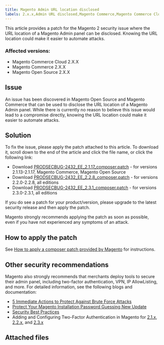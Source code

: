 ```yaml
---
title: Magento Admin URL location disclosed
labels: 2.x.x,Admin URL disclosed,Magento Commerce,Magento Commerce Cloud,known issues,patch,troubleshooting
---
```


This article provides a patch for the Magento 2 security issue where the URL location of a Magento Admin panel can be disclosed. Knowing the URL location could make it easier to automate attacks.

### Affected versions:

* Magento Commerce Cloud 2.X.X
* Magento Commerce 2.X.X
* Magento Open Source  2.X.X

## Issue

An issue has been discovered in Magento Open Source and Magento Commerce that can be used to disclose the URL location of a Magento Admin panel. While there is currently no reason to believe this issue would lead to a compromise directly, knowing the URL location could make it easier to automate attacks.

## Solution 

To fix the issue, please apply the patch attached to this article. To download it, scroll down to the end of the article and click the file name, or click the following link:

* Download [PRODSECBUG-2432\_EE\_2.1.17\_composer.patch](assets/PRODSECBUG-2432_EE_2.1.17_composer.patch) - for versions 2.1.13-2.1.17, Magento Commerce, Magento Open Source
* Download [PRODSECBUG-2432\_EE\_2.2.8\_composer.patch](assets/PRODSECBUG-2432_EE_2.2.8_composer.patch) - for versions 2.2.0-2.2.8, all editions
* Download [PRODSECBUG-2432\_EE\_2.3.1\_composer.patch](assets/PRODSECBUG-2432_EE_2.3.1_composer.patch) - for versions 2.3.0-2.3.1, all editions

If you do see a patch for your product/version, please upgrade to the latest security release and then apply the patch.

Magento strongly recommends applying the patch as soon as possible, even if you have not experienced any symptoms of an attack.

## How to apply the patch

See [How to apply a composer patch provided by Magento](https://support.magento.com/hc/en-us/articles/360028367731) for instructions.

## Other security recommendations

Magento also strongly recommends that merchants deploy tools to secure their admin panel, including two-factor authentication, VPN, IP AllowListing, and more. For detailed information, see the following blogs and documentation:

* [5 Immediate Actions to Protect Against Brute Force Attacks](https://magento.com/security/best-practices/5-immediate-actions-protect-against-brute-force-attacks)
* [Protect Your Magento Installation Password Guessing New Update](https://magento.com/security/best-practices/protect-your-magento-installation-password-guessing-new-update)
* [Security Best Practices](https://magento.com/security/best-practices/security-best-practices)
* Adding and Configuring Two-Factor Authentication in Magento for  [2.1.x](https://docs.magento.com/m2/2.1/ce/user_guide/stores/security-two-factor-authentication.html),  [2.2.x](https://docs.magento.com/m2/2.2/ce/user_guide/stores/security-two-factor-authentication.html), and  [2.3.x](https://docs.magento.com/m2/ce/user_guide/stores/security-two-factor-authentication.html)

## Attached files